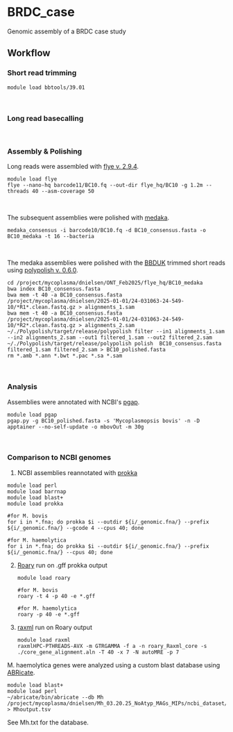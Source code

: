 # BRDC_case
Genomic assembly of a BRDC case study


## Workflow
### Short read trimming
```
module load bbtools/39.01

```
<br>

### Long read basecalling

<br>

### Assembly & Polishing
Long reads were assembled with [flye v. 2.9.4](https://github.com/mikolmogorov/Flye/blob/flye/docs/USAGE.md).
```
module load flye
flye --nano-hq barcode11/BC10.fq --out-dir flye_hq/BC10 -g 1.2m --threads 40 --asm-coverage 50
```

<br>

The subsequent assemblies were polished with [medaka](https://github.com/nanoporetech/medaka).
```
medaka_consensus -i barcode10/BC10.fq -d BC10_consensus.fasta -o BC10_medaka -t 16 --bacteria
```

<br>

The medaka assemblies were polished with the [BBDUK](https://github.com/BioInfoTools/BBMap/blob/master/sh/bbduk.sh) trimmed short reads using [polypolish v. 0.6.0](https://github.com/rrwick/Polypolish/wiki/How-to-run-Polypolish).
```
cd /project/mycoplasma/dnielsen/ONT_Feb2025/flye_hq/BC10_medaka
bwa index BC10_consensus.fasta
bwa mem -t 40 -a BC10_consensus.fasta /project/mycoplasma/dnielsen/2025-01-01/24-031063-24-549-10/*R1*.clean.fastq.gz > alignments_1.sam
bwa mem -t 40 -a BC10_consensus.fasta /project/mycoplasma/dnielsen/2025-01-01/24-031063-24-549-10/*R2*.clean.fastq.gz > alignments_2.sam
~/./Polypolish/target/release/polypolish filter --in1 alignments_1.sam --in2 alignments_2.sam --out1 filtered_1.sam --out2 filtered_2.sam
~/./Polypolish/target/release/polypolish polish  BC10_consensus.fasta filtered_1.sam filtered_2.sam > BC10_polished.fasta
rm *.amb *.ann *.bwt *.pac *.sa *.sam
```

<br>

### Analysis
Assemblies were annotated with NCBI's [pgap](https://github.com/ncbi/pgap/tree/master/bacterial_annot). 
```
module load pgap
pgap.py -g BC10_polished.fasta -s 'Mycoplasmopsis bovis' -n -D apptainer --no-self-update -o mbovOut -m 30g
```
<br>

### Comparison to NCBI genomes
1. NCBI assemblies reannotated with [prokka](https://github.com/tseemann/prokka)
```
module load perl
module load barrnap
module load blast+
module load prokka

#for M. bovis
for i in *.fna; do prokka $i --outdir ${i/_genomic.fna/} --prefix ${i/_genomic.fna/} --gcode 4 --cpus 40; done

#for M. haemolytica
for i in *.fna; do prokka $i --outdir ${i/_genomic.fna/} --prefix ${i/_genomic.fna/} --cpus 40; done
```

2. [Roary](https://sanger-pathogens.github.io/Roary/) run on .gff prokka output
   ```
   module load roary
   
   #for M. bovis
   roary -t 4 -p 40 -e *.gff
   
   #for M. haemolytica
   roary -p 40 -e *.gff
   ```

3. [raxml](https://github.com/stamatak/standard-RAxML) run on Roary output
   ```
   module load raxml
   raxmlHPC-PTHREADS-AVX -m GTRGAMMA -f a -n roary_Raxml_core -s ./core_gene_alignment.aln -T 40 -x 7 -N autoMRE -p 7
   ```


M. haemolytica genes were analyzed using a custom blast database using [ABRicate](https://github.com/boasvdp/extract_genes_ABRicate). 
```
module load blast+
module load perl
~/abricate/bin/abricate --db Mh /project/mycoplasma/dnielsen/Mh_03.20.25_NoAtyp_MAGs_MIPs/ncbi_dataset/data/GCAassemblies/fna/*.fna > Mhoutput.tsv
```
See Mh.txt for the database.
